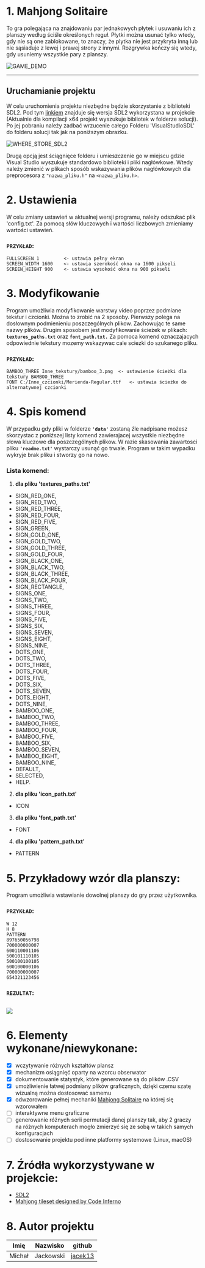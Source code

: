 # 1. **Mahjong Solitaire**
To gra polegająca na znajdowaniu par jednakowych płytek i usuwaniu ich z planszy według ściśle określonych reguł. Płytki można usunać tylko wtedy, gdy nie są one zablokowane, to znaczy, że plytka nie jest przykryta inną lub nie sąsiaduje z lewej i prawej strony z innymi. Rozgrywka kończy się wtedy, gdy usuniemy wszystkie pary z planszy. 

![GAME_DEMO](resources/game_demo.gif)

---

 ## **Uruchamianie projektu**
W celu uruchomienia projektu niezbędne będzie skorzystanie z biblioteki SDL2. Pod tym [linkiem](https://drive.google.com/drive/folders/1Sw3VdbnQzKEaawAaY_xsUX6tB6j68zXX?usp=sharing) znajduje się wersja SDL2 wykorzystana w projekcie (Aktualnie dla kompilacji x64 projekt wyszukuje bibliotek w folderze solucji). Po jej pobraniu należy zadbać wrzucenie całego Folderu 'VisualStudioSDL' do folderu solucji tak jak na poniższym obrazku.

![WHERE_STORE_SDL2](resources/where_store_SDL2.PNG)

Drugą opcją jest ściągnięce folderu i umieszczenie go w miejscu gdzie Visual Studio wyszukuje standardowo biblioteki i pliki nagłówkowe. Wtedy należy zmienić w plikach sposób wskazywania plików nagłówkowych dla preprocesora z `"nazwa_pliku.h"` na `<nazwa_pliku.h>`.

# 2. **Ustawienia**
W celu zmiany ustawień w aktualnej wersji programu, należy odszukać plik 'config.txt'. Za pomocą słów kluczowych i wartości liczbowych zmieniamy wartości ustawień.

### `PRZYKŁAD`:
```
FULLSCREEN 1		 <- ustawia pełny ekran
SCREEN_WIDTH 1600	 <- ustawia szerokość okna na 1600 pikseli
SCREEN_HEIGHT 900	 <- ustawia wysokość okna na 900 pikseli
```

# 3. **Modyfikowanie**
Program umożliwia modyfikowanie warstwy video poprzez podmiane tekstur i czcionki. Można to zrobić na 2 sposoby. Pierwszy polega na dosłownym podmienieniu poszczególnych plikow. Zachowując te same nazwy plików. Drugim sposobem jest modyfikowanie ścieżek w plikach: **`textures_paths.txt`** oraz **`font_path.txt.`** Za pomoca komend oznaczajacych odpowiednie tekstury mozemy wskazywac cale sciezki do szukanego pliku.

### `PRZYKŁAD`:
```
BAMBOO_THREE Inne_tekstury/bamboo_3.png	 <- ustawienie ścieżki dla tekstury BAMBOO_THREE
FONT C:/Inne_czcionki/Merienda-Regular.ttf	 <- ustawia ścieżke do alternatywnej czcionki
```

# 4. **Spis komend**
W przypadku gdy pliki w folderze **`'data'`** zostaną źle nadpisane możesz skorzystac z poniższej listy komend zawierajacej wszystkie niezbędne słowa kluczowe dla poszczególnych plikow. W razie skasowania zawartosci pliku **`'readme.txt'`** wystarczy usunąć go trwale. Program w takim wypadku wykryje brak pliku i stworzy go na nowo.

### Lista komend:
1) **dla pliku 'textures_paths.txt'**
* SIGN_RED_ONE,
* SIGN_RED_TWO,
* SIGN_RED_THREE,
* SIGN_RED_FOUR,
* SIGN_RED_FIVE,
* SIGN_GREEN,
* SIGN_GOLD_ONE,
* SIGN_GOLD_TWO,
* SIGN_GOLD_THREE,
* SIGN_GOLD_FOUR,
* SIGN_BLACK_ONE,
* SIGN_BLACK_TWO,
* SIGN_BLACK_THREE,
* SIGN_BLACK_FOUR,
* SIGN_RECTANGLE,
* SIGNS_ONE,
* SIGNS_TWO,
* SIGNS_THREE,
* SIGNS_FOUR,
* SIGNS_FIVE,
* SIGNS_SIX,
* SIGNS_SEVEN,
* SIGNS_EIGHT,
* SIGNS_NINE,
* DOTS_ONE,
* DOTS_TWO,
* DOTS_THREE,
* DOTS_FOUR,
* DOTS_FIVE,
* DOTS_SIX,
* DOTS_SEVEN,
* DOTS_EIGHT,
* DOTS_NINE,
* BAMBOO_ONE,
* BAMBOO_TWO,
* BAMBOO_THREE,
* BAMBOO_FOUR,
* BAMBOO_FIVE,
* BAMBOO_SIX,
* BAMBOO_SEVEN,
* BAMBOO_EIGHT,
* BAMBOO_NINE,
* DEFAULT,
* SELECTED,
* HELP.

2) **dla pliku 'icon_path.txt'**
* ICON

3) **dla pliku 'font_path.txt'**
* FONT

4) **dla pliku 'pattern_path.txt'**
* PATTERN

# 5. Przykładowy wzór dla planszy:
Program umożliwia wstawianie dowolnej planszy do gry przez użytkownika. 

### `PRZYKŁAD`:
```
W 12
H 8
PATTERN
897650056798
700000000007
600110001106
500101110105
500100100105
600100000106
700000000007
654321123456
```
### `REZULTAT`:

![](resources/custom_pattern_example.PNG)
---

# 6. Elementy wykonane/niewykonane:
* [X] wczytywanie różnych kształtów plansz
* [X] mechanizm osiągnięć oparty na wzorcu obserwator
* [X] dokumentowanie statystyk, które generowane są do plików .CSV
* [X] umożliwienie łatwej podmiany plików graficznych, dzięki czemu szatę wizualną można dostosować samemu
* [X] odwzorowanie pełnej mechaniki [Mahjong Solitaire](https://www.kurnik.pl/mahjong/) na której się wzorowałem
* [ ] interaktywne menu graficzne
* [ ] generowanie różnych serii permutacji danej planszy tak, aby 2 graczy na różnych komputerach mogło zmierzyć się ze sobą w takich samych konfiguracjach
* [ ] dostosowanie projektu pod inne platformy systemowe (Linux, macOS)

# 7. Źródła wykorzystywane w projekcie:
* [SDL2](https://www.libsdl.org/download-2.0.php)
* [Mahjong tileset designed by Code Inferno](www.codeinferno.com)

# 8. Autor projektu

| Imię | Nazwisko|github|
|------|---------|----|
|Michał|Jackowski|[jacek13](https://github.com/jacek13)|
